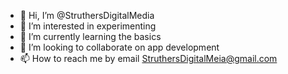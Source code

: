 - 👋 Hi, I’m @StruthersDigitalMedia
- 👀 I’m interested in experimenting 
- 🌱 I’m currently learning the basics 
- 💞️ I’m looking to collaborate on app development
- 📫 How to reach me by email StruthersDigitalMeia@gmail.com

<!---
StruthersDigitalMedia/StruthersDigitalMedia is a ✨ special ✨ repository because its `README.md` (this file) appears on your GitHub profile.
You can click the Preview link to take a look at your changes.
--->
